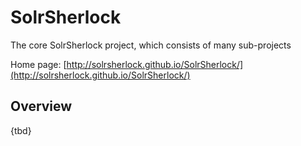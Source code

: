 SolrSherlock
============

The core SolrSherlock project, which consists of many sub-projects

Home page: [http://solrsherlock.github.io/SolrSherlock/](http://solrsherlock.github.io/SolrSherlock/)
## Overview ##
{tbd}